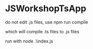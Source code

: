 # JSWorkshopTsApp

do not edit .js files, use
npm run compile

which will compile .ts files to .js files

run with 
node .\index.js
